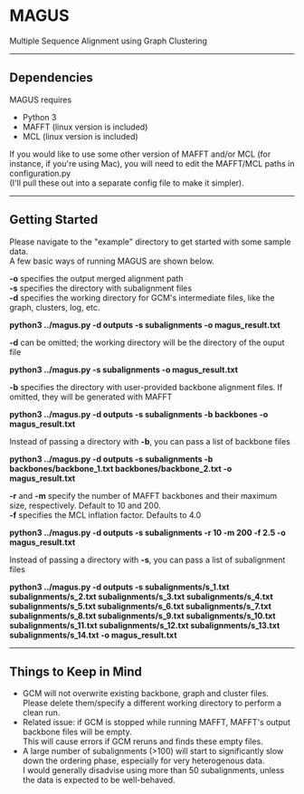 # MAGUS
Multiple Sequence Alignment  using Graph Clustering

- - - -

## Dependencies
MAGUS requires
* Python 3
* MAFFT (linux version is included)
* MCL (linux version is included)

If you would like to use some other version of MAFFT and/or MCL (for instance, if you're using Mac),
you will need to edit the MAFFT/MCL paths in configuration.py  
(I'll pull these out into a separate config file to make it simpler).

- - - -

## Getting Started
Please navigate to the "example" directory to get started with some sample data.  
A few basic ways of running MAGUS are shown below.  

**-o** specifies the output merged alignment path  
**-s** specifies the directory with subalignment files  
**-d** specifies the working directory for GCM's intermediate files, like the graph, clusters, log, etc.  

**python3 ../magus.py -d outputs -s subalignments -o magus_result.txt**

**-d** can be omitted; the working directory will be the directory of the ouput file

**python3 ../magus.py -s subalignments -o magus_result.txt**

**-b** specifies the directory with user-provided backbone alignment files. If omitted, they will be generated with MAFFT

**python3 ../magus.py -d outputs -s subalignments -b backbones -o magus_result.txt**

Instead of passing a directory with **-b**, you can pass a list of backbone files

**python3 ../magus.py -d outputs -s subalignments -b backbones/backbone_1.txt backbones/backbone_2.txt -o magus_result.txt**

**-r** and **-m** specify the number of MAFFT backbones and their maximum size, respectively. Default to 10 and 200.  
**-f** specifies the MCL inflation factor. Defaults to 4.0

**python3 ../magus.py -d outputs -s subalignments -r 10 -m 200 -f 2.5 -o magus_result.txt**

Instead of passing a directory with **-s**, you can pass a list of subalignment files

**python3 ../magus.py -d outputs -s subalignments/s_1.txt subalignments/s_2.txt subalignments/s_3.txt subalignments/s_4.txt subalignments/s_5.txt subalignments/s_6.txt subalignments/s_7.txt subalignments/s_8.txt subalignments/s_9.txt subalignments/s_10.txt subalignments/s_11.txt subalignments/s_12.txt subalignments/s_13.txt subalignments/s_14.txt -o magus_result.txt**

- - - -

## Things to Keep in Mind

* GCM will not overwrite existing backbone, graph and cluster files.  
Please delete them/specify a different working directory to perform a clean run.
* Related issue: if GCM is stopped while running MAFFT, MAFFT's output backbone files will be empty.  
This will cause errors if GCM reruns and finds these empty files.
* A large number of subalignments (>100) will start to significantly slow down the ordering phase, especially for very heterogenous data.  
I would generally disadvise using more than 50 subalignments, unless the data is expected to be well-behaved.  
